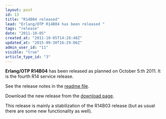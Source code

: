 ```yaml
---
layout: post
id: 13
title: "R14B04 released"
lead: "Erlang/OTP R14B04 has been released "
tags: "release"
date: "2011-10-05"
created_at: "2011-10-05T14:28:48Z"
updated_at: "2015-09-30T16:29:06Z"
admin_user_id: "11"
visible: "true"
article_type_id: "3"
---
```


**Erlang/OTP R14B04** has been released as planned on October 5:th 2011. It is the fourth R14 service release.

 See the release notes in the [readme file](http://www.erlang.org/download/otp_src_R14B04.readme).

 Download the new release from the [download page](http://www.erlang.org/download.html).

 This release is mainly a stabilization of the R14B03 release (but as
 usual there are
 some new functionality as well).
